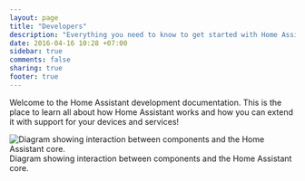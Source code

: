 ```yaml
---
layout: page
title: "Developers"
description: "Everything you need to know to get started with Home Assistant development."
date: 2016-04-16 10:28 +07:00
sidebar: true
comments: false
sharing: true
footer: true
---
```


Welcome to the Home Assistant development documentation. This is the place to learn all about how Home Assistant works and how you can extend it with support for your devices and services!

<p class='img'>
<img src='/images/architecture/component_interaction.png' alt='Diagram showing interaction between components and the Home Assistant core.'>
Diagram showing interaction between components and the Home Assistant core.
</p>
